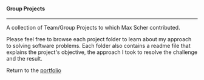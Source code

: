 #### Group Projects
***

A collection of Team/Group Projects to which Max Scher contributed.

Please feel free to browse each project folder to learn about my approach to solving software problems. Each folder also contains a readme file that explains the project's objective, the approach I took to resolve the challenge and the result. 

Return to the [portfolio](../../../../)
